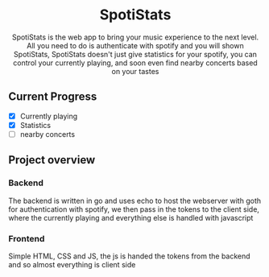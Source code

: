 <div align="center">
  <h1>SpotiStats</h1>  
  <p>SpotiStats is the web app to bring your music experience to the next level. All you need to do is authenticate with spotify and you will shown SpotiStats, SpotiStats doesn't just give statistics for your spotify, you can control your currently playing, and soon even find nearby concerts based on your tastes</p>
</div>

## Current Progress
- [x] Currently playing
- [x] Statistics
- [ ] nearby concerts

## Project overview
### Backend
The backend is written in go and uses echo to host the webserver with goth for authentication with spotify, we then pass in the tokens to the client side, where the currently playing and everything else is handled with javascript
### Frontend
Simple HTML, CSS and JS, the js is handed the tokens from the backend and so almost everything is client side
